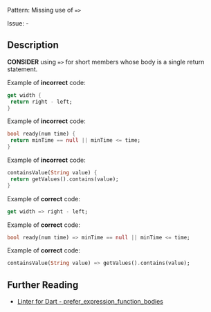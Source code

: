 Pattern: Missing use of `=>`

Issue: -

## Description

**CONSIDER** using `=>` for short members whose body is a single return statement.

Example of **incorrect** code:
```dart
get width {
 return right - left;
}
```

Example of **incorrect** code:
```dart
bool ready(num time) {
 return minTime == null || minTime <= time;
}
```

Example of **incorrect** code:
```dart
containsValue(String value) {
 return getValues().contains(value);
}
```

Example of **correct** code:
```dart
get width => right - left;
```

Example of **correct** code:
```dart
bool ready(num time) => minTime == null || minTime <= time;
```

Example of **correct** code:
```dart
containsValue(String value) => getValues().contains(value);
```

## Further Reading

* [Linter for Dart - prefer_expression_function_bodies](https://dart.dev/tools/linter-rules/prefer_expression_function_bodies)